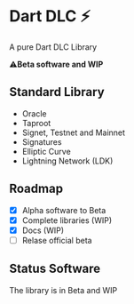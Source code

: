 # Dart DLC ⚡

 A pure Dart  DLC Library 

 ⚠️**Beta software and WIP**

 ## Standard Library

- Oracle
- Taproot
- Signet, Testnet and Mainnet
- Signatures
- Elliptic Curve
- Lightning Network (LDK)

## Roadmap

- [x] Alpha software to Beta
- [x] Complete libraries (WIP)
- [x] Docs (WIP)
- [ ] Relase official beta

## Status Software

The library is in Beta and WIP
